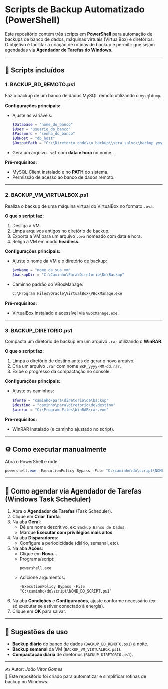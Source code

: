 # Scripts de Backup Automatizado (PowerShell)

Este repositório contém três scripts em **PowerShell** para automação de backups de banco de dados, máquinas virtuais (VirtualBox) e diretórios.  
O objetivo é facilitar a criação de rotinas de backup e permitir que sejam agendadas via **Agendador de Tarefas do Windows**.

---

## 📌 Scripts incluídos

### 1. BACKUP_BD_REMOTO.ps1
Faz o backup de um banco de dados MySQL remoto utilizando o `mysqldump`.

**Configurações principais:**
- Ajuste as variáveis:
  ```powershell
  $Database = "nome_do_banco"
  $User = "usuario_do_banco"
  $Password = "senha_do_banco"
  $DbHost = "db_host"
  $OutputPath = "C:\\Diretorio_onde\\o_backup\\sera_salvo\\backup_yyyy-MM-dd_HH-mm-ss.sql"
  ```
- Gera um arquivo `.sql` com **data e hora** no nome.

**Pré-requisitos:**
- MySQL Client instalado e no **PATH** do sistema.
- Permissão de acesso ao banco de dados remoto.

---

### 2. BACKUP_VM_VIRTUALBOX.ps1
Realiza o backup de uma máquina virtual do VirtualBox no formato `.ova`.

**O que o script faz:**
1. Desliga a VM.
2. Limpa arquivos antigos no diretório de backup.
3. Exporta a VM para um arquivo `.ova` nomeado com data e hora.
4. Religa a VM em modo **headless**.

**Configurações principais:**
- Ajuste o nome da VM e o diretório de backup:
  ```powershell
  $vmName = "nome_da_sua_vm"
  $backupDir = "C:\Caminho\Para\Diretorio\De\Backup"
  ```
- Caminho padrão do VBoxManage:
  ```
  C:\Program Files\Oracle\VirtualBox\VBoxManage.exe
  ```

**Pré-requisitos:**
- VirtualBox instalado e acessível via `VBoxManage.exe`.

---

### 3. BACKUP_DIRETORIO.ps1
Compacta um diretório de backup em um arquivo `.rar` utilizando o **WinRAR**.

**O que o script faz:**
1. Limpa o diretório de destino antes de gerar o novo arquivo.
2. Cria um arquivo `.rar` com nome `BKP_yyyy-MM-dd.rar`.
3. Exibe o progresso da compactação no console.

**Configurações principais:**
- Ajuste os caminhos:
  ```powershell
  $fonte = "caminho\para\diretorio\de\backup"
  $destino = "caminho\para\diretorio\de\destino"
  $winrar = "C:\Program Files\WinRAR\rar.exe"
  ```

**Pré-requisitos:**
- WinRAR instalado (e caminho ajustado no script).

---

## ⚙️ Como executar manualmente
Abra o PowerShell e rode:
```powershell
powershell.exe -ExecutionPolicy Bypass -File "C:\caminho\do\script\NOME_DO_SCRIPT.ps1"
```

---

## 📅 Como agendar via Agendador de Tarefas (Windows Task Scheduler)

1. Abra o **Agendador de Tarefas** (Task Scheduler).
2. Clique em **Criar Tarefa**.
3. Na aba **Geral**:
   - Dê um nome descritivo, ex: `Backup Banco de Dados`.
   - Marque **Executar com privilégios mais altos**.
4. Na aba **Disparadores**:
   - Configure a periodicidade (diário, semanal, etc).
5. Na aba **Ações**:
   - Clique em **Nova...**
   - Programa/script:  
     ```
     powershell.exe
     ```
   - Adicione argumentos:  
     ```
     -ExecutionPolicy Bypass -File "C:\caminho\do\script\NOME_DO_SCRIPT.ps1"
     ```
6. Na aba **Condições** e **Configurações**, ajuste conforme necessário (ex: só executar se estiver conectado à energia).
7. Clique em **OK** para salvar.

---

## 🚀 Sugestões de uso
- **Backup diário** do banco de dados (`BACKUP_BD_REMOTO.ps1`) à noite.
- **Backup semanal** da VM (`BACKUP_VM_VIRTUALBOX.ps1`).
- **Compactação diária** de diretórios (`BACKUP_DIRETORIO.ps1`).

---

✍️ Autor: *João Vitor Gomes*  
📌 Este repositório foi criado para automatizar e simplificar rotinas de backup no Windows.

